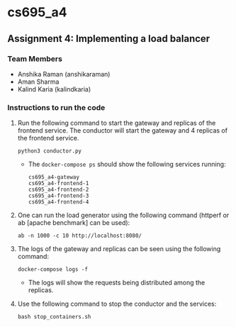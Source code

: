 # cs695_a4

## Assignment 4: Implementing a load balancer

### Team Members
- Anshika Raman (anshikaraman)
- Aman Sharma
- Kalind Karia (kalindkaria)

### Instructions to run the code
1. Run the following command to start the gateway and replicas of the frontend service. The conductor will start the gateway and 4 replicas of the frontend service.
    ```
    python3 conductor.py
    ```
    - The `docker-compose ps` should show the following services running:
        ```
        cs695_a4-gateway
        cs695_a4-frontend-1
        cs695_a4-frontend-2
        cs695_a4-frontend-3
        cs695_a4-frontend-4
        ```

2. One can run the load generator using the following command (httperf or ab [apache benchmark] can be used):
    ```
    ab -n 1000 -c 10 http://localhost:8080/
    ```

3. The logs of the gateway and replicas can be seen using the following command:
    ```
    docker-compose logs -f
    ```
    - The logs will show the requests being distributed among the replicas.

4. Use the following command to stop the conductor and the services:
    ```
    bash stop_containers.sh
    ```
